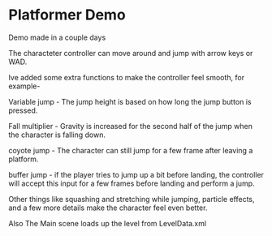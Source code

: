 # Platformer Demo
Demo made in a couple days

The characteter controller can move around and jump with arrow keys or WAD.

Ive added some extra functions to make the controller feel smooth, for example-

Variable jump - The jump height is based on how long the jump button is pressed.

Fall multiplier - Gravity is increased for the second half of the jump when the character is falling down. 

coyote jump - The character can still jump for a few frame after leaving a platform.

buffer jump - if the player tries to jump up a bit before landing, the controller will accept this input for a few frames before landing and perform a jump.

Other things like squashing and stretching while jumping, particle effects, and a few more details make the character feel even better.

Also The Main scene loads up the level from LevelData.xml
